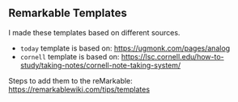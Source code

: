 ## Remarkable Templates

I made these templates based on different sources.

- `today` template is based on: https://ugmonk.com/pages/analog
- `cornell` template is based on: https://lsc.cornell.edu/how-to-study/taking-notes/cornell-note-taking-system/

Steps to add them to the reMarkable: https://remarkablewiki.com/tips/templates

  
